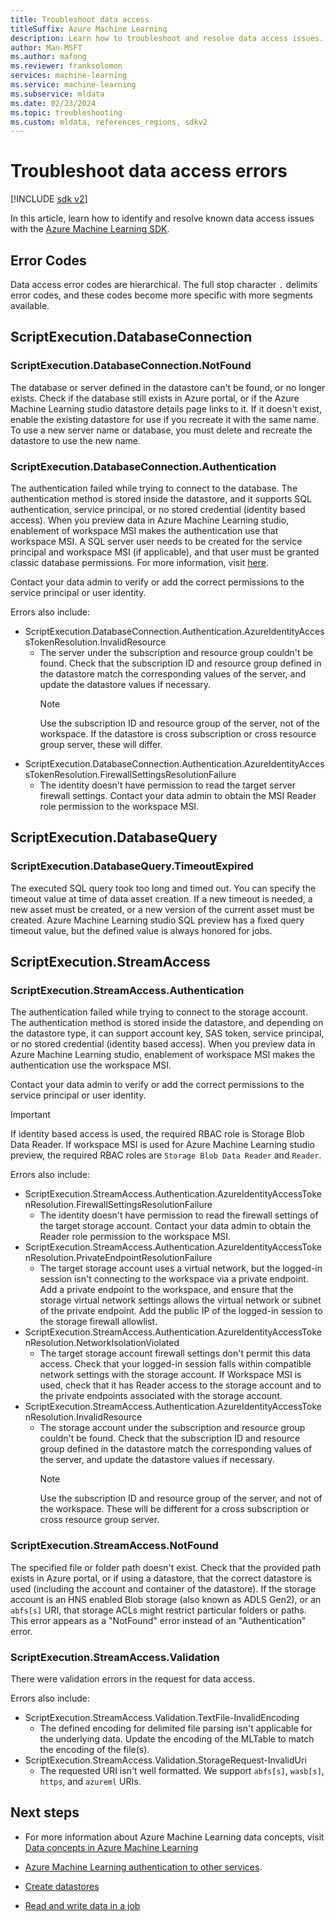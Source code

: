 ```yaml
---
title: Troubleshoot data access
titleSuffix: Azure Machine Learning
description: Learn how to troubleshoot and resolve data access issues.
author: Man-MSFT
ms.author: mafong
ms.reviewer: franksolomon
services: machine-learning
ms.service: machine-learning
ms.subservice: mldata
ms.date: 02/23/2024
ms.topic: troubleshooting
ms.custom: mldata, references_regions, sdkv2
---
```


# Troubleshoot data access errors

[!INCLUDE [sdk v2](includes/machine-learning-sdk-v2.md)]

In this article, learn how to identify and resolve known data access issues with the [Azure Machine Learning SDK](https://aka.ms/sdk-v2-install).

## Error Codes

Data access error codes are hierarchical. The full stop character `.` delimits error codes, and these codes become more specific with more segments available.

## ScriptExecution.DatabaseConnection

### ScriptExecution.DatabaseConnection.NotFound

The database or server defined in the datastore can't be found, or no longer exists. Check if the database still exists in Azure portal, or if the Azure Machine Learning studio datastore details page links to it. If it doesn't exist, enable the existing datastore for use if you recreate it with the same name. To use a new server name or database, you must delete and recreate the datastore to use the new name.

### ScriptExecution.DatabaseConnection.Authentication

The authentication failed while trying to connect to the database. The authentication method is stored inside the datastore, and it supports SQL authentication, service principal, or no stored credential (identity based access). When you preview data in Azure Machine Learning studio, enablement of workspace MSI makes the authentication use that workspace MSI. A SQL server user needs to be created for the service principal and workspace MSI (if applicable), and that user must be granted classic database permissions. For more information, visit [here](/azure/azure-sql/database/authentication-aad-service-principal-tutorial#create-the-service-principal-user).

Contact your data admin to verify or add the correct permissions to the service principal or user identity.

Errors also include:

- ScriptExecution.DatabaseConnection.Authentication.AzureIdentityAccessTokenResolution.InvalidResource
  - The server under the subscription and resource group couldn't be found. Check that the subscription ID and resource group defined in the datastore match the corresponding values of the server, and update the datastore values if necessary.
    > [!NOTE]
    > Use the subscription ID and resource group of the server, not of the workspace. If the datastore is cross subscription or cross resource group server, these will differ.
- ScriptExecution.DatabaseConnection.Authentication.AzureIdentityAccessTokenResolution.FirewallSettingsResolutionFailure
  - The identity doesn't have permission to read the target server firewall settings. Contact your data admin to obtain the MSI Reader role permission to the workspace MSI.

## ScriptExecution.DatabaseQuery

### ScriptExecution.DatabaseQuery.TimeoutExpired

The executed SQL query took too long and timed out. You can specify the timeout value at time of data asset creation. If a new timeout is needed, a new asset must be created, or a new version of the current asset must be created. Azure Machine Learning studio SQL preview has a fixed query timeout value, but the defined value is always honored for jobs.

## ScriptExecution.StreamAccess

### ScriptExecution.StreamAccess.Authentication

The authentication failed while trying to connect to the storage account. The authentication method is stored inside the datastore, and depending on the datastore type, it can support account key, SAS token, service principal, or no stored credential (identity based access). When you preview data in Azure Machine Learning studio, enablement of workspace MSI makes the authentication use the workspace MSI.

Contact your data admin to verify or add the correct permissions to the service principal or user identity.

> [!IMPORTANT]
> If identity based access is used, the required RBAC role is Storage Blob Data Reader. If workspace MSI is used for Azure Machine Learning studio preview, the required RBAC roles are `Storage Blob Data Reader` and `Reader`.

Errors also include:

- ScriptExecution.StreamAccess.Authentication.AzureIdentityAccessTokenResolution.FirewallSettingsResolutionFailure
  - The identity doesn't have permission to read the firewall settings of the target storage account. Contact your data admin to obtain the Reader role permission to the workspace MSI.
- ScriptExecution.StreamAccess.Authentication.AzureIdentityAccessTokenResolution.PrivateEndpointResolutionFailure
  - The target storage account uses a virtual network, but the logged-in session isn't connecting to the workspace via a private endpoint. Add a private endpoint to the workspace, and ensure that the storage virtual network settings allows the virtual network or subnet of the private endpoint. Add the public IP of the logged-in session to the storage firewall allowlist.
- ScriptExecution.StreamAccess.Authentication.AzureIdentityAccessTokenResolution.NetworkIsolationViolated
  - The target storage account firewall settings don't permit this data access. Check that your logged-in session falls within compatible network settings with the storage account. If Workspace MSI is used, check that it has Reader access to the storage account and to the private endpoints associated with the storage account.
- ScriptExecution.StreamAccess.Authentication.AzureIdentityAccessTokenResolution.InvalidResource
  - The storage account under the subscription and resource group couldn't be found. Check that the subscription ID and resource group defined in the datastore match the corresponding values of the server, and update the datastore values if necessary.
    > [!NOTE]
    > Use the subscription ID and resource group of the server, and not of the workspace. These will be different for a cross subscription or cross resource group server.

### ScriptExecution.StreamAccess.NotFound

The specified file or folder path doesn't exist. Check that the provided path exists in Azure portal, or if using a datastore, that the correct datastore is used (including the account and container of the datastore). If the storage account is an HNS enabled Blob storage (also known as ADLS Gen2), or an `abfs[s]` URI, that storage ACLs might restrict particular folders or paths. This error appears as a "NotFound" error instead of an "Authentication" error.

### ScriptExecution.StreamAccess.Validation

There were validation errors in the request for data access.

Errors also include:

- ScriptExecution.StreamAccess.Validation.TextFile-InvalidEncoding
  - The defined encoding for delimited file parsing isn't applicable for the underlying data. Update the encoding of the MLTable to match the encoding of the file(s).
- ScriptExecution.StreamAccess.Validation.StorageRequest-InvalidUri
  - The requested URI isn't well formatted. We support `abfs[s]`, `wasb[s]`, `https`, and `azureml` URIs.

## Next steps

- For more information about Azure Machine Learning data concepts, visit [Data concepts in Azure Machine Learning](concept-data.md)

- [Azure Machine Learning authentication to other services](how-to-identity-based-service-authentication.md).
- [Create datastores](how-to-datastore.md)
- [Read and write data in a job](how-to-read-write-data-v2.md)
